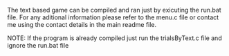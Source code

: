 The text based game can be compiled and ran just by exicuting the run.bat file.
For any aditional information please refer to the menu.c file or contact me using the contact details in the main readme file.

NOTE:
If the program is already compiled just run the trialsByText.c file and ignore the run.bat file